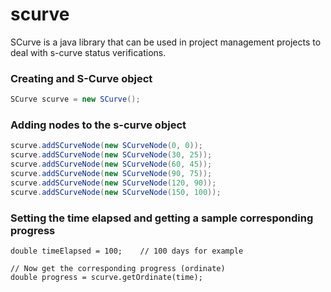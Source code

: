 # scurve
SCurve is a java library that can be used in project management projects to deal with s-curve status verifications.

### Creating and S-Curve object
```java
SCurve scurve = new SCurve();
```

### Adding nodes to the s-curve object
```java
scurve.addSCurveNode(new SCurveNode(0, 0));
scurve.addSCurveNode(new SCurveNode(30, 25));
scurve.addSCurveNode(new SCurveNode(60, 45));
scurve.addSCurveNode(new SCurveNode(90, 75));
scurve.addSCurveNode(new SCurveNode(120, 90));
scurve.addSCurveNode(new SCurveNode(150, 100));
```

### Setting the time elapsed and getting a sample corresponding progress
```
double timeElapsed = 100;    // 100 days for example

// Now get the corresponding progress (ordinate)
double progress = scurve.getOrdinate(time);
```